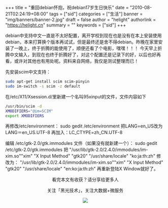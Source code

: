 +++
title = "重回debian怀抱，祝debian17岁生日快乐"
date = "2010-08-21T02:24:19+08:00"
tags = ["sid"]
categories = ["生活"]
banner = "img/banners/banner-2.jpg"
draft = false
author = "helight"
authorlink = "https://helight.cn"
summary = ""
keywords = ["sid"]
+++

debian中支持中文一直是不太好配置，离开学校到现在也是没有在本上安装使用debian，本来打算换个版本再试试，但是最终还是舍不得debian。昨晚在家里安装了一晚上，终于折腾的能使用了，顺便还看了个电影，嘿嘿！！！
今天早上折腾中文输入，到现在也终于折腾好了，对这个配置还是记录下的好，以后也好再看，或许对其他也有用处呢。资料来自网络，我仅是测试整理而已！
<!--more-->
先安装scim中文支持：
``` sh
sudo apt-get install scim scim-pinyin
sudo im-switch -s scim -z default
```
在/etc/X11/Xsession.d/里新建一个名叫95xinput的文件，文件内容如下
``` sh
/usr/bin/scim -d
XMODIFIERS="@im=SCIM"
export XMODIFIERS
```
再修改/etc/environment：
sudo gedit /etc/environment
把LANG=en_US改为LANG＝en_US.UTF-8
再加入：LC_CTYPE=zh_CN.UTF-8

编辑 /etc/gtk-2.0/gtk.immodules 文件（如果没有就新建一个）：
sudo gedit /etc/gtk-2.0/gtk.immodules
把
"/usr/lib/gtk-2.0/2.4.0/immodules/im-xim.so""xim" "X Input Method" "gtk20" "/usr/share/locale" "ko:ja:th:zh"
修改为：
"/usr/lib/gtk-2.0/2.4.0/immodules/im-xim.so""xim" "X Input Method" "gtk20" "/usr/share/locale" "en:ko:ja:th:zh"
再重新登陆X Window就好了。

<center>
看完本文有收获？请分享给更多人<br>

关注「黑光技术」，关注大数据+微服务<br>

![](/img/qrcode_helight_tech.jpg)
</center>
